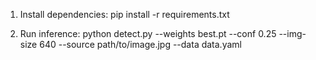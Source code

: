 1. Install dependencies:
   pip install -r requirements.txt

2. Run inference:
   python detect.py --weights best.pt --conf 0.25 --img-size 640 --source path/to/image.jpg --data data.yaml
